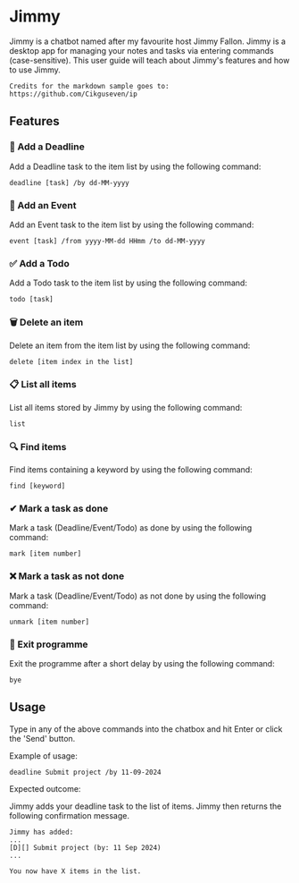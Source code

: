 # Jimmy

Jimmy is a chatbot named after my favourite host Jimmy Fallon.
Jimmy is a desktop app for managing your notes and tasks via entering commands (case-sensitive).
This user guide will teach about Jimmy's features and how to use Jimmy.

```
Credits for the markdown sample goes to: https://github.com/Cikguseven/ip
```

## Features

### 📅 Add a Deadline

Add a Deadline task to the item list by using the following command:
```
deadline [task] /by dd-MM-yyyy
```

### 📆 Add an Event

Add an Event task to the item list by using the following command:
```
event [task] /from yyyy-MM-dd HHmm /to dd-MM-yyyy
```

### ✅ Add a Todo

Add a Todo task to the item list by using the following command:
```
todo [task]
```

### 🗑️ Delete an item

Delete an item from the item list by using the following command:
```
delete [item index in the list]
```

### 📋️ List all items

List all items stored by Jimmy by using the following command:
```
list
```

### 🔍 Find items

Find items containing a keyword by using the following command:
```
find [keyword]
```

### ✔ Mark a task as done

Mark a task (Deadline/Event/Todo) as done by using the following command:
```
mark [item number]
```

### ❌ Mark a task as not done

Mark a task (Deadline/Event/Todo) as not done by using the following command:
```
unmark [item number]
```

### 👋 Exit programme

Exit the programme after a short delay by using the following command:
```
bye
```

## Usage

Type in any of the above commands into the chatbox and hit Enter or click the 'Send' button.

Example of usage:

`deadline Submit project /by 11-09-2024`

Expected outcome:

Jimmy adds your deadline task to the list of items. Jimmy then returns the following confirmation message.

```
Jimmy has added:
...
[D][] Submit project (by: 11 Sep 2024)
...

You now have X items in the list.
```
